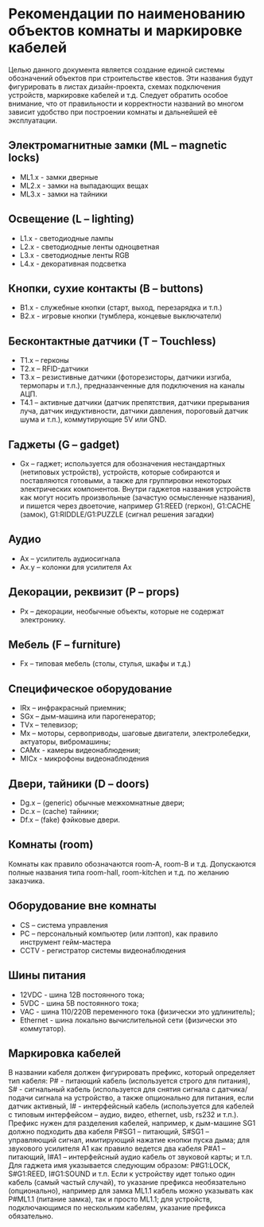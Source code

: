 # Рекомендации по наименованию объектов комнаты и маркировке кабелей

Целью данного документа является создание единой системы обозначений объектов при строительстве квестов. Эти названия будут фигурировать в листах дизайн-проекта, схемах подключения устройств, маркировке кабелей и т.д. 
Следует обратить особое внимание, что от правильности и корректности названий во многом зависит удобство при построении комнаты и дальнейшей её эксплуатации.

## Электромагнитные замки (ML – magnetic locks)

- ML1.x - замки дверные  
- ML2.x - замки на выпадающих вещах  
- ML3.x - замки на тайники  

## Освещение (L – lighting)

- L1.x - светодиодные лампы  
- L2.x - светодиодные ленты одноцветная  
- L3.x - светодиодные ленты RGB  
- L4.x - декоративная подсветка

## Кнопки, сухие контакты (B – buttons)

- B1.x - служебные кнопки (старт, выход, перезарядка и т.п.)  
- B2.x - игровые кнопки (тумблера, концевые выключатели)

## Бесконтактные датчики (T – Touchless)

- T1.x – герконы
- T2.x – RFID-датчики
- T3.x – резистивные датчики (фоторезисторы, датчики изгиба, термопары и т.п.), предназанченные для подключения на каналы АЦП.
- T4.1 – активные датчики (датчик препятствия, датчики прерывания луча, датчик индуктивности, датчики давления, пороговый датчик шума и т.п.), коммутирующие 5V или GND.

## Гаджеты (G – gadget)

- Gx – гаджет; используется для обозначения нестандартных (нетиповых устройств), устройств, которые собираются и поставляются готовыми, а также для группировки некоторых электрических компонентов. Внутри гаджетов названия устройств как могут носить произвольные (зачастую осмысленные названия), и пишется через двоеточие, например G1:REED (геркон), G1:CACHE (замок), G1:RIDDLE/G1:PUZZLE (сигнал решения загадки)


## Аудио

- Ax – усилитель аудиосигнала
- Ax.y – колонки для усилителя Ax

## Декорации, реквизит (P – props)

- Px – декорации, необычные объекты, которые не содержат электронику.

## Мебель (F – furniture)

- Fx – типовая мебель (столы, стулья, шкафы и т.д.)

## Специфическое оборудование

- IRx – инфракрасный приемник;
- SGx – дым-машина или парогенератор;
- TVx – телевизор;
- Mx – моторы, сервоприводы, шаговые двигатели, электролебедки, актуаторы, вибромашины;
- CAMx - камеры видеонаблюдения;
- MICx - микрофоны видеонаблюдения

## Двери, тайники (D – doors)

- Dg.x – (generic) обычные межкомнатные двери;
- Dc.x – (cache) тайники;
- Df.x – (fake) фэйковые двери.

## Комнаты (room)

Комнаты как правило обозначаются room-A, room-B и т.д. Допускаются полные названия типа room-hall, room-kitchen и т.д. по желанию заказчика.

## Оборудование вне комнаты

- CS – система управления
- PC – персональный компьютер (или лэптоп), как правило инструмент гейм-мастера
- CCTV - регистратор системы видеонаблюдения

## Шины питания

- 12VDC - шина 12В постоянного тока;
- 5VDC - шина 5В постоянного тока;
- VAC - шина 110/220В переменного тока (физически это удлинитель);
- Ethernet - шина локально вычислительной сети (физически это коммутатор).

## Маркировка кабелей

В названии кабеля должен фигурировать префикс, который определяет тип кабеля: P# - питающий кабель (используется строго для питания), S# - сигнальный кабель (используется для снятия сигнала с датчика/подачи сигнала на устройство, а также опционально для питания, если датчик активный, I# - интерфейсный кабель (используется для кабелей с типовым интерфейсом – аудио, видео, ethernet, usb, rs232 и т.п.). Префикс нужен для разделения кабелей, например, к дым-машине SG1 должно подходить два кабеля P#SG1 – питающий, S#SG1 – управляющий сигнал, имитирующий нажатие кнопки пуска дыма; для звукового усилителя А1 как правило ведется два кабеля P#A1 – питающий, I#A1 – интерфейсный аудио кабель от звуковой карты; и т.п. Для гаджета имя указывается следующим образом: P#G1:LOCK, S#G1:REED, I#G1:SOUND и т.п. Если к устройству идет только один кабель (самый частый случай), то указание префикса необязательно (опционально), например для замка ML1.1 кабель можно указывать как P#ML1.1 (питание замка), так и просто ML1.1; для устройств, подключающимся по нескольким кабелям, указание префикса обязательно.


